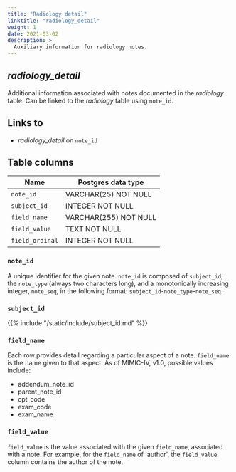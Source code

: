 ```yaml
---
title: "Radiology detail"
linktitle: "radiology_detail"
weight: 1
date: 2021-03-02
description: >
  Auxiliary information for radiology notes.
---
```


## *radiology_detail*

Additional information associated with notes documented in the *radiology* table. Can be linked to the *radiology* table using `note_id`.

## Links to

* *radiology_detail* on `note_id`

<!--

# Important considerations

-->

## Table columns

Name | Postgres data type
---- | ----
`note_id` | VARCHAR(25) NOT NULL
`subject_id` | INTEGER NOT NULL
`field_name` | VARCHAR(255) NOT NULL
`field_value` | TEXT NOT NULL
`field_ordinal` | INTEGER NOT NULL

### `note_id`

A unique identifier for the given note. `note_id` is composed of `subject_id`, the `note_type` (always two characters long), and a monotonically increasing integer, `note_seq`, in the following format: `subject_id`-`note_type`-`note_seq`.

### `subject_id`

{{% include "/static/include/subject_id.md" %}}

### `field_name`

Each row provides detail regarding a particular aspect of a note. `field_name` is the name given to that aspect. As of MIMIC-IV, v1.0, possible values include:

* addendum_note_id
* parent_note_id
* cpt_code
* exam_code
* exam_name

### `field_value`

`field_value` is the value associated with the given `field_name`, associated with a note. For example, for the `field_name` of 'author', the `field_value` column contains the author of the note.
